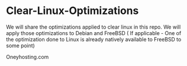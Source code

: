 # Clear-Linux-Optimizations

We will share the optimizations applied to clear linux in this repo. We will apply those optimizations to Debian and FreeBSD ( If applicable - One of the optimization done to Linux is already natively available to FreeBSD to some point)

Oneyhosting.com
